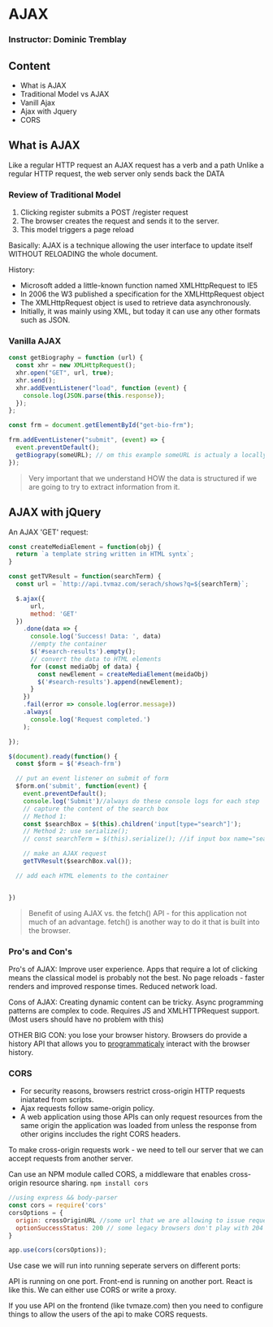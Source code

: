 # AJAX

### Instructor: Dominic Tremblay

## Content

- What is AJAX
- Traditional Model vs AJAX
- Vanill Ajax
- Ajax with Jquery
- CORS

## What is AJAX

Like a regular HTTP request an AJAX request has a verb and a path
Unlike a regular HTTP request, the web server only sends back the DATA

### Review of Traditional Model

1. Clicking register submits a POST /register request
2. The browser creates the request and sends it to the server.
3. This model triggers a page reload

Basically: AJAX is a technique allowing the user interface to update itself WITHOUT RELOADING the whole document.

History:

- Microsoft added a little-known function named XMLHttpRequest to IE5
- In 2006 the W3 published a specification for the XMLHttpRequest object
- The XMLHttpRequest object is used to retrieve data asynchronously.
- Initially, it was mainly using XML, but today it can use any other formats such as JSON.

### Vanilla AJAX

```javascript
const getBiography = function (url) {
  const xhr = new XMLHttpRequest();
  xhr.open("GET", url, true);
  xhr.send();
  xhr.addEventListener("load", function (event) {
    console.log(JSON.parse(this.response));
  });
};

const frm = document.getElementById("get-bio-frm");

frm.addEventListener("submit", (event) => {
  event.preventDefault();
  getBiograpy(someURL); // om this example someURL is actualy a locally hosted API
});
```

> Very important that we understand HOW the data is structured if we are going to try to extract information from it.

## AJAX with jQuery

An AJAX 'GET' request:

```javascript
const createMediaElement = function(obj) {
  return `a template string written in HTML syntx`;
}

const getTVResult = function(searchTerm) {
  const url = `http://api.tvmaz.com/serach/shows?q=${searchTerm}`;

  $.ajax({
      url,
      method: 'GET'
  })
    .done(data => {
      console.log('Success! Data: ', data)
      //empty the container
      $('#search-results').empty();
      // convert the data to HTML elements
      for (const mediaObj of data) {
        const newElement = createMediaElement(meidaObj)
        $('#search-results').append(newElement);
      }
    })
    .fail(error => console.log(error.message))
    .always(
      console.log('Request completed.')
    );

});

$(document).ready(function() {
  const $form = $('#seach-frm')

  // put an event listener on submit of form
  $form.on('submit', function(event) {
    event.preventDefault();
    console.log('Submit')//always do these console logs for each step
    // capture the content of the search box
    // Method 1:
    const $searchBox = $(this).children('input[type="search"]');
    // Method 2: use serialize();
    // const searchTerm = $(this).serialize(); //if input box name="searchBox" the value of searchTerm becomes 'searchBox=value'

    // make an AJAX request
    getTVResult($searchBox.val());

  // add each HTML elements to the container


})
```

> Benefit of using AJAX vs. the fetch() API - for this application not much of an advantage. fetch() is another way to do it that is built into the browser.

### Pro's and Con's

Pro's of AJAX: Improve user experience. Apps that require a lot of clicking means the classical model is probably not the best. No page reloads - faster renders and improved response times. Reduced network load.

Cons of AJAX: Creating dynamic content can be tricky. Async programming patterns are complex to code. Requires JS and XMLHTTPRequest support. (Most users should have no problem with this)

OTHER BIG CON: you lose your browser history. Browsers do provide a history API that allows you to [programmaticaly](https://css-tricks.com/using-the-html5-history-api) interact with the browser history.

### CORS

- For security reasons, browsers restrict cross-origin HTTP requests iniatated from scripts.
- Ajax requests follow same-origin policy.
- A web application using those APIs can only request resources from the same origin the application was loaded from unless the response from other origins inccludes the right CORS headers.

To make cross-origin requests work - we need to tell our server that we can accept requests from another server.

Can use an NPM module called CORS, a middleware that enables cross-origin resource sharing. `npm install cors`

```javascript
//using express && body-parser
const cors = require('cors'
corsOptions = {
  origin: crossOriginURL //some url that we are allowing to issue requests on our server
  optionSuccessStatus: 200 // some legacy browsers don't play with 204
}

app.use(cors(corsOptions));
```

Use case we will run into running seperate servers on different ports:

API is running on one port. Front-end is running on another port. React is like this. We can either use CORS or write a proxy.

If you use API on the frontend (like tvmaze.com) then you need to configure things to allow the users of the api to make CORS requests.
